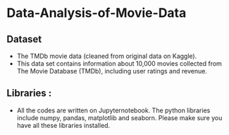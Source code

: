 # Data-Analysis-of-Movie-Data
## Dataset
* The TMDb movie data (cleaned from original data on Kaggle).
* This data set contains information about 10,000 movies collected from The Movie Database (TMDb), including user ratings and revenue.

## Libraries : 
* All the codes are written on Jupyternotebook. The python libraries include numpy, pandas, matplotlib and seaborn. Please make sure you
have all these libraries installed. 
